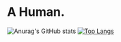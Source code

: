 # A Human.
![Anurag's GitHub stats](https://github-readme-stats.vercel.app/api?username=RivioxGaming&show_icons=true&theme=dracula) [![Top Langs](https://github-readme-stats.vercel.app/api/top-langs/?username=RivioxGaming&show_icons=true&theme=dracula)](https://github.com/anuraghazra/github-readme-stats)
